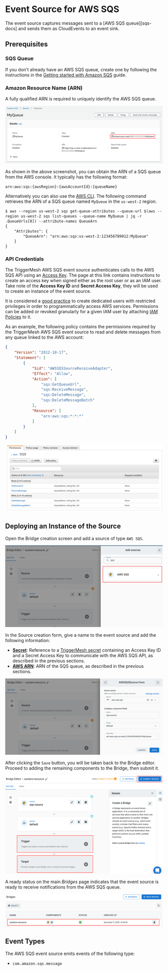 # Event Source for AWS SQS

The event source captures messages sent to a [AWS SQS queue][sqs-docs] and sends them as CloudEvents to an event sink.

## Prerequisites

### SQS Queue

If you don't already have an AWS SQS queue, create one by following the instructions in the [Getting started with Amazon SQS][sqs-getting-started] guide.

### Amazon Resource Name (ARN)

A fully qualified ARN is required to uniquely identify the AWS SQS queue.

![SQS queue](../images/awssqs-source/sqs-queue.png)

As shown in the above screenshot, you can obtain the ARN of a SQS queue from the AWS console. It typically has the following format:

```
arn:aws:sqs:{awsRegion}:{awsAccountId}:{queueName}
```

Alternatively you can also use the [AWS CLI][aws-cli]. The following command retrieves the ARN of a SQS queue named `MyQueue` in the `us-west-2` region.

```console
$ aws --region us-west-2 sqs get-queue-attributes --queue-url $(aws --region us-west-2 sqs list-queues --queue-name MyQueue | jq -r .QueueUrls[0]) --attribute-names QueueArn
{
    "Attributes": {
        "QueueArn": "arn:aws:sqs:us-west-2:123456789012:MyQueue"
    }
}
```

### API Credentials

The TriggerMesh AWS SQS event source authenticates calls to the AWS SQS API using an [Access Key][accesskey]. The page at this link contains instructions to create an access key when signed either as the root user or as an IAM user. Take note of the **Access Key ID** and **Secret Access Key**, they will be used to create an instance of the event source.

It is considered a [good practice][iam-bestpractices] to create dedicated users with restricted privileges in order to programmatically access AWS services. Permissions can be added or revoked granularly for a given IAM user by attaching [IAM Policies][iam-policies] to it.

As an example, the following policy contains the permissions required by the TriggerMesh AWS SQS event source to read and delete messages from any queue linked to the AWS account:

```json
{
    "Version": "2012-10-17",
    "Statement": [
        {
            "Sid": "AWSSQSSourceReceiveAdapter",
            "Effect": "Allow",
            "Action": [
                "sqs:GetQueueUrl",
                "sqs:ReceiveMessage",
                "sqs:DeleteMessage",
                "sqs:DeleteMessageBatch"
            ],
            "Resource": [
                "arn:aws:sqs:*:*:*"
            ]
        }
    ]
}
```

![Creating an IAM user](../images/awssqs-source/sqs-user-policy.png)

## Deploying an Instance of the Source

Open the Bridge creation screen and add a source of type `AWS SQS`.

![Adding an AWS SQS source](../images/awssqs-source/bridge-form-sqs-source.png)

In the Source creation form, give a name to the event source and add the following information:

* [**Secret**][accesskey]: Reference to a [TriggerMesh secret][tm-secret] containing an Access Key ID and a Secret Access Key to communicate with the AWS SQS API, as described in the previous sections.
* [**AWS ARN**][arn]: ARN of the SQS queue, as described in the previous sections.

![AWS SQS source form](../images/awssqs-source/bridge-form-sqs-source-form.png)

After clicking the `Save` button, you will be taken back to the Bridge editor. Proceed to adding the remaining components to the Bridge, then submit it.

![Bridge overview](../images/awssqs-source/bridge-form-target.png)

A ready status on the main _Bridges_ page indicates that the event source is ready to receive notifications from the AWS SQS queue.

![Bridge status](../images/awssqs-source/bridge-deployed.png)

## Event Types

The AWS SQS event source emits events of the following type:

* `com.amazon.sqs.message`

[doc-sqs]: https://docs.aws.amazon.com/AWSSimpleQueueService/latest/SQSDeveloperGuide/welcome.html
[sqs-getting-started]: https://docs.aws.amazon.com/AWSSimpleQueueService/latest/SQSDeveloperGuide/sqs-getting-started.html
[aws-cli]: https://aws.amazon.com/cli/
[accesskey]: https://docs.aws.amazon.com/general/latest/gr/aws-sec-cred-types.html#access-keys-and-secret-access-keys
[iam-bestpractices]: https://docs.aws.amazon.com/general/latest/gr/aws-access-keys-best-practices.html#iam-user-access-keys
[iam-policies]: https://docs.aws.amazon.com/IAM/latest/UserGuide/access_policies.html
[arn]: https://docs.aws.amazon.com/IAM/latest/UserGuide/list_amazonsqs.html
[tm-secret]: ../guides/secrets.md
